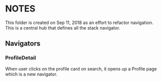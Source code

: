 # NOTES
This folder is created on Sep 11, 2018 as an effort to refactor navigation.
This is a central hub that defines all the stack navigator.

## Navigators

### ProfileDetail
When user clicks on the profile card on search, it opens up a Profile page which
is a new navigator.
